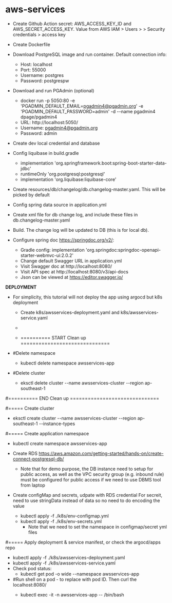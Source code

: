 # aws-services
- Create Github Action secret: AWS_ACCESS_KEY_ID and AWS_SECRET_ACCESS_KEY. Value from AWS IAM > Users > <user> > Security credentials > access key
- Create Dockerfile
- Download PostgreSQL image and run container. Default connection info:
    - Host: localhost
    - Port: 55000
    - Username: postgres
    - Password: postgrespw

- Download and run PGAdmin (optional)
  - docker run -p 5050:80 -e 'PGADMIN_DEFAULT_EMAIL=pgadmin4@pgadmin.org' -e 'PGADMIN_DEFAULT_PASSWORD=admin' -d --name pgadmin4 dpage/pgadmin4
  - URL: http://localhost:5050/
  - Username: pgadmin4@pgadmin.org 
  - Password: admin

- Create dev local credential and database
- Config liquibase in build.gradle 
  - implementation 'org.springframework.boot:spring-boot-starter-data-jdbc' 
  - runtimeOnly 'org.postgresql:postgresql'
  - implementation 'org.liquibase:liquibase-core'
- Create resources/db/changelog/db.changelog-master.yaml. This will be picked by default
- Config spring data source in application.yml
- Create xml file for db change log, and include these files in db.changelog-master.yaml
- Build. The change log will be updated to DB (this is for local db).

- Configure spring doc https://springdoc.org/v2/:
  - Gradle config: implementation 'org.springdoc:springdoc-openapi-starter-webmvc-ui:2.0.2'
  - Change default Swagger URL in application.yml
  - Visit Swagger doc at http://localhost:8080/<name in application.yml>
  - Visit API spec at http://localhost:8080/v3/api-docs
  - Json can be viewed at https://editor.swagger.io/



**DEPLOYMENT**
- For simplicity, this tutorial will not deploy the app using argocd but k8s deployment
  - Create k8s/awsservices-deployment.yaml and k8s/awsservices-service.yaml

  - 
  - ========== START Clean up ==============================
- #Delete namespace
  - kubectl delete namespace awsservices-app

- #Delete cluster
  - eksctl delete cluster --name awsservices-cluster --region ap-southeast-1

#========== END Clean up ==============================


#===== Create cluster
- eksctl create cluster --name awsservices-cluster --region ap-southeast-1 --instance-types <instance type>

#===== Create application namespace
- kubectl create namespace awsservices-app


- Create RDS  https://aws.amazon.com/getting-started/hands-on/create-connect-postgresql-db/
  - Note that for demo purpose, the DB instance need to setup for public access, as well as the VPC security group (e.g. inbound rule) must be configured for public access if we need to use DBMS tool from laptop
- Create configMap and secrets, udpate with RDS credential For secreit, need to use stringData instead of data so no need to do encoding the value
  - kubectl apply -f ./k8s/env-configmap.yml
  - kubectl apply -f ./k8s/env-secrets.yml
    - Note that we need to set the namespace in configmap/secret yml files



#===== Apply deployment & service manifest, or check the argocd/apps repo
- kubectl apply -f ./k8s/awsservices-deployment.yaml
- kubectl apply -f ./k8s/awsservices-service.yaml
- Check pod status: 
  - kubectl get pod -o wide --namespace awsservices-app
- #Run shell on a pod - to replace with pod ID. Then curl the localhost:8080/<url>
  - kubectl exec -it <pod ID> -n awsservices-app -- /bin/bash




